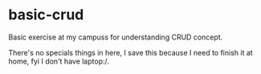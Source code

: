 # basic-crud
Basic exercise at my campuss for understanding CRUD concept.

There's no specials things in here, I save this because I need to finish it at home, fyi I don't have laptop:/. 
